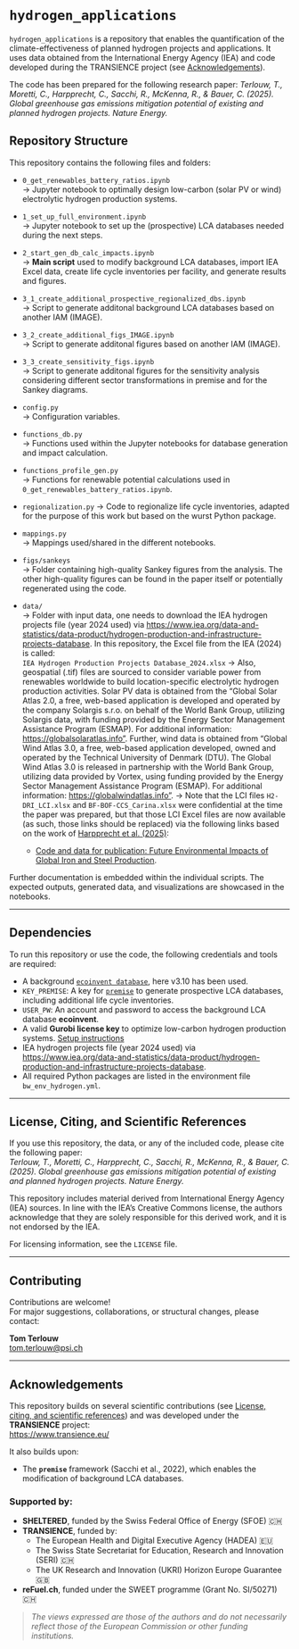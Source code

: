 # `hydrogen_applications`

`hydrogen_applications` is a repository that enables the quantification of the climate-effectiveness of planned hydrogen projects and applications. It uses data obtained from the International Energy Agency (IEA) and code developed during the TRANSIENCE project (see [Acknowledgements](#acknowledgements)).

The code has been prepared for the following research paper:
*Terlouw, T., Moretti, C., Harpprecht, C., Sacchi, R., McKenna, R., & Bauer, C. (2025). Global greenhouse gas emissions mitigation potential of existing and planned hydrogen projects. Nature Energy.*

## Repository Structure

This repository contains the following files and folders:

- `0_get_renewables_battery_ratios.ipynb`  
  → Jupyter notebook to optimally design low-carbon (solar PV or wind) electrolytic hydrogen production systems.

- `1_set_up_full_environment.ipynb`  
  → Jupyter notebook to set up the (prospective) LCA databases needed during the next steps.

- `2_start_gen_db_calc_impacts.ipynb`  
  → **Main script** used to modify background LCA databases, import IEA Excel data, create life cycle inventories per facility, and generate results and figures.

- `3_1_create_additional_prospective_regionalized_dbs.ipynb`  
  → Script to generate additonal background LCA databases based on another IAM (IMAGE).

- `3_2_create_additional_figs_IMAGE.ipynb`  
  → Script to generate additonal figures based on another IAM (IMAGE).

- `3_3_create_sensitivity_figs.ipynb`  
  → Script to generate additonal figures for the sensitivity analysis considering different sector transformations in premise and for the Sankey diagrams.

- `config.py`  
  → Configuration variables.

- `functions_db.py`  
  → Functions used within the Jupyter notebooks for database generation and impact calculation.

- `functions_profile_gen.py`  
  → Functions for renewable potential calculations used in `0_get_renewables_battery_ratios.ipynb`.

- `regionalization.py`
  → Code to regionalize life cycle inventories, adapted for the purpose of this work but based on the wurst Python package.

- `mappings.py`  
  → Mappings used/shared in the different notebooks.

- `figs/sankeys`  
  → Folder containing high-quality Sankey figures from the analysis. The other high-quality figures can be found in the paper itself or potentially regenerated using the code.

- `data/`  
  → Folder with input data, one needs to download the IEA hydrogen projects file (year 2024 used) via https://www.iea.org/data-and-statistics/data-product/hydrogen-production-and-infrastructure-projects-database. In this repository, the Excel file from the IEA (2024) is called:  
  `IEA Hydrogen Production Projects Database_2024.xlsx`
  → Also, geospatial (.tif) files are sourced to consider variable power from renewables worldwide to build location-specific electrolytic hydrogen production activities. Solar PV data is obtained from the “Global Solar Atlas 2.0, a free, web-based application is developed and operated by the company Solargis s.r.o. on behalf of the World Bank Group, utilizing Solargis data, with funding provided by the Energy Sector Management Assistance Program (ESMAP). For additional information: https://globalsolaratlas.info”. Further, wind data is obtained from “Global Wind Atlas 3.0, a free, web-based application developed, owned and operated by the Technical University of Denmark (DTU). The Global Wind Atlas 3.0 is released in partnership with the World Bank Group, utilizing data provided by Vortex, using funding provided by the Energy Sector Management Assistance Program (ESMAP). For additional information: https://globalwindatlas.info”.
  → Note that the LCI files `H2-DRI_LCI.xlsx` and `BF-BOF-CCS_Carina.xlsx` were confidential at the time the paper was prepared, but that those LCI Excel files are now available (as such, those links should be replaced) via the following links based on the work of [Harpprecht et al. (2025)](https://pubs.rsc.org/en/content/articlelanding/2025/ee/d5ee01356a): 
    * [Code and data for publication: Future Environmental Impacts of Global Iron and Steel Production](https://zenodo.org/records/14968094).


Further documentation is embedded within the individual scripts. The expected outputs, generated data, and visualizations are showcased in the notebooks.

---

## Dependencies

To run this repository or use the code, the following credentials and tools are required:

- A background [`ecoinvent database`](https://ecoinvent.org/database/), here v3.10 has been used.
- `KEY_PREMISE`: A key for [`premise`](https://github.com/polca/premise) to generate prospective LCA databases, including additional life cycle inventories.  
- `USER_PW`: An account and password to access the background LCA database **ecoinvent**.  
- A valid **Gurobi license key** to optimize low-carbon hydrogen production systems. [Setup instructions](https://support.gurobi.com/hc/en-us/articles/12872879801105-How-do-I-retrieve-and-set-up-a-Gurobi-license)  
- IEA hydrogen projects file (year 2024 used) via https://www.iea.org/data-and-statistics/data-product/hydrogen-production-and-infrastructure-projects-database.
- All required Python packages are listed in the environment file `bw_env_hydrogen.yml`.

---

## License, Citing, and Scientific References

If you use this repository, the data, or any of the included code, please cite the following paper:  
*Terlouw, T., Moretti, C., Harpprecht, C., Sacchi, R., McKenna, R., & Bauer, C. (2025). Global greenhouse gas emissions mitigation potential of existing and planned hydrogen projects. Nature Energy.*

This repository includes material derived from International Energy Agency (IEA) sources. In line with the IEA’s Creative Commons license, the authors acknowledge that they are solely responsible for this derived work, and it is not endorsed by the IEA.

For licensing information, see the `LICENSE` file.

---

## Contributing

Contributions are welcome!  
For major suggestions, collaborations, or structural changes, please contact:

**Tom Terlouw**  
[tom.terlouw@psi.ch](mailto:tom.terlouw@psi.ch)

---

## Acknowledgements

This repository builds on several scientific contributions (see [License, citing, and scientific references](#-license-citing-and-scientific-references)) and was developed under the **TRANSIENCE** project:  
https://www.transience.eu/

It also builds upon:
- The **`premise`** framework (Sacchi et al., 2022), which enables the modification of background LCA databases.

### Supported by:

- **SHELTERED**, funded by the Swiss Federal Office of Energy (SFOE) 🇨🇭  
- **TRANSIENCE**, funded by:  
  - The European Health and Digital Executive Agency (HADEA) 🇪🇺  
  - The Swiss State Secretariat for Education, Research and Innovation (SERI) 🇨🇭  
  - The UK Research and Innovation (UKRI) Horizon Europe Guarantee 🇬🇧  
- **reFuel.ch**, funded under the SWEET programme (Grant No. SI/50271) 🇨🇭

> *The views expressed are those of the authors and do not necessarily reflect those of the European Commission or other funding institutions.*